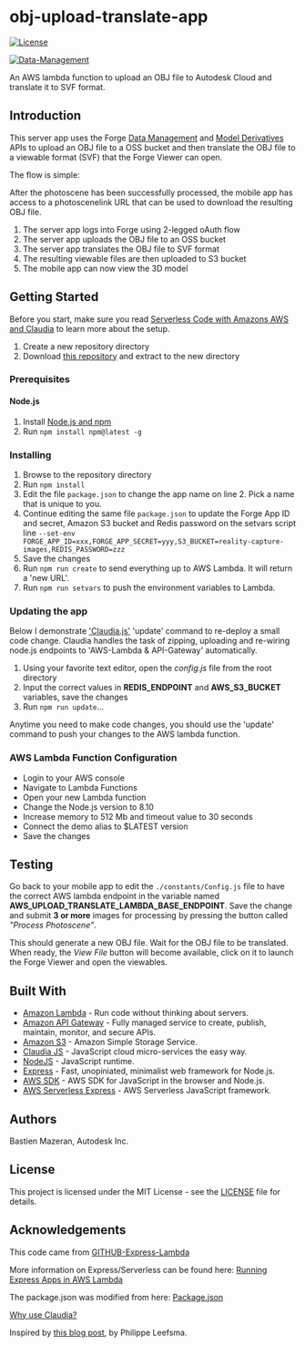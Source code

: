 # obj-upload-translate-app

[![License](http://img.shields.io/:license-MIT-blue.svg)](http://opensource.org/licenses/MIT)

[![Data-Management](https://img.shields.io/badge/Data%20Management-v1-green.svg)](http://developer.autodesk.com/)

An AWS lambda function to upload an OBJ file to Autodesk Cloud and translate it to SVF format.

## Introduction

This server app uses the Forge [Data Management](https://developer.autodesk.com/en/docs/data/v2/overview/) and [Model Derivatives](https://developer.autodesk.com/en/docs/model-derivative/v2/overview/) APIs to upload an OBJ file to a OSS bucket and then translate the OBJ file to a viewable format (SVF) that the Forge Viewer can open. 

The flow is simple:

After the photoscene has been successfully processed, the mobile app has access to a photoscenelink URL that can be used to download the resulting OBJ file.

1. The server app logs into Forge using 2-legged oAuth flow
1. The server app uploads the OBJ file to an OSS bucket
1. The server app translates the OBJ file to SVF format
1. The resulting viewable files are then uploaded to S3 bucket
1. The mobile app can now view the 3D model

## Getting Started

Before you start, make sure you read [Serverless Code with Amazons AWS and Claudia](https://vincetocco.com/serverless-code/) to learn more about the setup.

1. Create a new repository directory
1. Download [this repository](https://github.com/mazerab/obj-upload-translate-app/archive/master.zip) and extract to the new directory

### Prerequisites

#### Node.js

1. Install [Node.js and npm](https://www.npmjs.com/get-npm)
1. Run `npm install npm@latest -g`

### Installing

1. Browse to the repository directory
1. Run `npm install`
1. Edit the file `package.json` to change the app name on line 2. Pick a name that is unique to you.
1. Continue editing the same file `package.json` to update the Forge App ID and secret, Amazon S3 bucket and Redis password on the setvars script line  `--set-env FORGE_APP_ID=xxx,FORGE_APP_SECRET=yyy,S3_BUCKET=reality-capture-images,REDIS_PASSWORD=zzz`
1. Save the changes
1. Run `npm run create` to send everything up to AWS Lambda. It will return a 'new URL'.
1. Run `npm run setvars` to push the environment variables to Lambda.

### Updating the app

Below I demonstrate ['Claudia.js'](https://claudiajs.com/tutorials/serverless-express.html) 'update' command to re-deploy a small code change. Claudia handles the task of zipping, uploading and re-wiring node.js endpoints to 'AWS-Lambda & API-Gateway' automatically. 

1. Using your favorite text editor, open the *config.js* file from the root directory
1. Input the correct values in **REDIS_ENDPOINT** and **AWS_S3_BUCKET** variables, save the changes
1. Run `npm run update`...

Anytime you need to make code changes, you should use the 'update' command to push your changes to the AWS lambda function. 

### AWS Lambda Function Configuration

* Login to your AWS console
* Navigate to Lambda Functions
* Open your new Lambda function
* Change the Node.js version to 8.10
* Increase memory to 512 Mb and timeout value to 30 seconds
* Connect the demo alias to $LATEST version
* Save the changes

## Testing

Go back to your mobile app to edit the `./constants/Config.js` file to have the correct AWS lambda endpoint in the variable named **AWS_UPLOAD_TRANSLATE_LAMBDA_BASE_ENDPOINT**. Save the change and submit **3 or more** images for processing by pressing the button called *"Process Photoscene"*.

This should generate a new OBJ file. Wait for the OBJ file to be translated. When ready, the *View File* button will become available, click on it to launch the Forge Viewer and open the viewables. 

## Built With
* [Amazon Lambda](https://aws.amazon.com/lambda/) - Run code without thinking about servers.
* [Amazon API Gateway](https://aws.amazon.com/api-gateway) - Fully managed service to create, publish, maintain, monitor, and secure APIs.
* [Amazon S3](https://aws.amazon.com/s3) - Amazon Simple Storage Service.
* [Claudia JS](https://claudiajs.com/) - JavaScript cloud micro-services the easy way.
* [NodeJS](https://nodejs.org/en/) - JavaScript runtime.
* [Express](http://expressjs.com/) - Fast, unopiniated, minimalist web framework for Node.js.
* [AWS SDK](https://github.com/aws/aws-sdk-js) - AWS SDK for JavaScript in the browser and Node.js.
* [AWS Serverless Express](https://github.com/awslabs/aws-serverless-express) - AWS Serverless JavaScript framework.

## Authors

Bastien Mazeran, Autodesk Inc.

## License

This project is licensed under the MIT License - see the [LICENSE](LICENSE) file for details. 

## Acknowledgements

This code came from [GITHUB-Express-Lambda](https://github.com/claudiajs/example-projects/tree/master/express-app-lambda)

More information on Express/Serverless can be found here:
[Running Express Apps in AWS Lambda](https://claudiajs.com/tutorials/serverless-express.html)  

The package.json was modified from here: [Package.json](
https://vincetocco.com/serverless-code/)

[Why use Claudia?](https://github.com/claudiajs/claudia/blob/master/FAQ.md)

Inspired by [this blog post](https://forge.autodesk.com/blog/running-forge-viewer-aws-lambda-server-and-api-gateway), by Philippe Leefsma.
